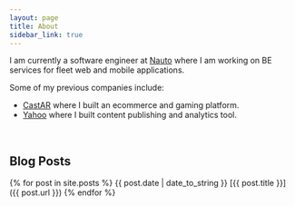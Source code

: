 ```yaml
---
layout: page
title: About
sidebar_link: true
---
```


I am currently a software engineer at [Nauto](https://www.nauto.com) where I am working on BE services for fleet web and mobile applications.

Some of my previous companies include:

* [CastAR](http://castar.com) where I built an ecommerce and gaming platform.
* [Yahoo](https://yahoo.com) where I built content publishing and analytics tool.

<br> <!-- line break -->
## Blog Posts
{% for post in site.posts %}
{{ post.date | date_to_string }} [{{ post.title }}]({{ post.url }})
{% endfor %}
